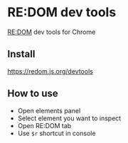 # RE:DOM dev tools
[RE:DOM](https://redom.js.org) dev tools for Chrome

## Install
https://redom.js.org/devtools

## How to use
- Open elements panel
- Select element you want to inspect
- Open RE:DOM tab
- Use `$r` shortcut in console

